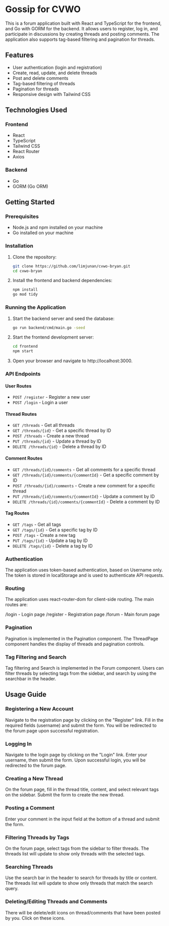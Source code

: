 # Gossip for CVWO

This is a forum application built with React and TypeScript for the frontend, and Go with GORM for the backend. It allows users to register, log in, and participate in discussions by creating threads and posting comments. The application also supports tag-based filtering and pagination for threads.

## Features

- User authentication (login and registration)
- Create, read, update, and delete threads
- Post and delete comments
- Tag-based filtering of threads
- Pagination for threads
- Responsive design with Tailwind CSS

## Technologies Used

### Frontend

- React
- TypeScript
- Tailwind CSS
- React Router
- Axios

### Backend

- Go
- GORM (Go ORM)

## Getting Started

### Prerequisites

- Node.js and npm installed on your machine
- Go installed on your machine

### Installation

1. Clone the repository:

   ```sh
   git clone https://github.com/limjunan/cvwo-bryan.git
   cd cvwo-bryan
   ```

2. Install the frontend and backend dependencies:

   ```sh
   npm install
   go mod tidy
   ```

### Running the Application

1. Start the backend server and seed the database:

   ```sh
   go run backend/cmd/main.go -seed
   ```

2. Start the frontend development server:

   ```sh
   cd frontend
   npm start
   ```

3. Open your browser and navigate to http://localhost:3000.

### API Endpoints

#### User Routes

- `POST /register` - Register a new user
- `POST /login` - Login a user

#### Thread Routes

- `GET /threads` - Get all threads
- `GET /threads/{id}` - Get a specific thread by ID
- `POST /threads` - Create a new thread
- `PUT /threads/{id}` - Update a thread by ID
- `DELETE /threads/{id}` - Delete a thread by ID

#### Comment Routes

- `GET /threads/{id}/comments` - Get all comments for a specific thread
- `GET /threads/{id}/comments/{commentId}` - Get a specific comment by ID
- `POST /threads/{id}/comments` - Create a new comment for a specific thread
- `PUT /threads/{id}/comments/{commentId}` - Update a comment by ID
- `DELETE /threads/{id}/comments/{commentId}` - Delete a comment by ID

#### Tag Routes

- `GET /tags` - Get all tags
- `GET /tags/{id}` - Get a specific tag by ID
- `POST /tags` - Create a new tag
- `PUT /tags/{id}` - Update a tag by ID
- `DELETE /tags/{id}` - Delete a tag by ID

### Authentication

The application uses token-based authentication, based on Username only. The token is stored in localStorage and is used to authenticate API requests.

### Routing

The application uses react-router-dom for client-side routing. The main routes are:

/login - Login page
/register - Registration page
/forum - Main forum page

### Pagination

Pagination is implemented in the Pagination component. The ThreadPage component handles the display of threads and pagination controls.

### Tag Filtering and Search

Tag filtering and Search is implemented in the Forum component. Users can filter threads by selecting tags from the sidebar, and search by using the searchbar in the header.

## Usage Guide

### Registering a New Account

Navigate to the registration page by clicking on the "Register" link.
Fill in the required fields (username) and submit the form.
You will be redirected to the forum page upon successful registration.

### Logging In

Navigate to the login page by clicking on the "Login" link.
Enter your username, then submit the form.
Upon successful login, you will be redirected to the forum page.

### Creating a New Thread

On the forum page, fill in the thread title, content, and select relevant tags on the sidebar.
Submit the form to create the new thread.

### Posting a Comment

Enter your comment in the input field at the bottom of a thread and submit the form.

### Filtering Threads by Tags

On the forum page, select tags from the sidebar to filter threads.
The threads list will update to show only threads with the selected tags.

### Searching Threads

Use the search bar in the header to search for threads by title or content.
The threads list will update to show only threads that match the search query.

### Deleting/Editing Threads and Comments

There will be delete/edit icons on thread/comments that have been posted by you.
Click on these icons.
